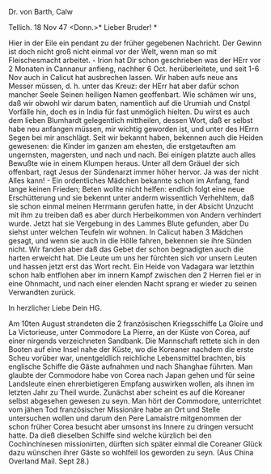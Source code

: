 Dr. von Barth, Calw

 Tellich. 18 Nov 47
 <Donn.>*
Lieber Bruder! <Barth>*

Hier in der Eile ein pendant zu der früher gegebenen Nachricht. Der Gewinn ist doch nicht groß nicht einmal vor der Welt, wenn man so mit Fleischesmacht arbeitet. - Irion hat Dir schon geschrieben was der HErr vor 2 Monaten in Cannanur anfieng, nachher 6 Oct. herüberleitete, und seit 1-6 Nov auch in Calicut hat ausbrechen lassen. Wir haben aufs neue ans Messer müssen, d. h. unter das Kreuz: der HErr hat aber dafür schon mancher Seele Seinen heiligen Namen geoffenbart. Wie schämen wir uns, daß wir obwohl wir darum baten, namentlich auf die Urumiah und Cnstpl Vorfälle hin, doch es in India für fast unmöglich hielten. Du wirst es auch dem lieben Blumhardt gelegentlich mittheilen, dessen Wort, daß er selbst habe neu anfangen müssen, mir wichtig geworden ist, und unter des HErrn Segen bei mir anschlägt. Seit wir bekannt haben, bekennen auch die Heiden gewesenen: die Kinder im ganzen am ehesten, die erstgetauften am ungernsten, magersten, und nach und nach. Bei einigen platzte auch alles Bewußte wie in einem Klumpen heraus. Unter all dem Gräuel der sich offenbart, ragt Jesus der Sündenarzt immer höher hervor. Ja was der nicht Alles kann! - Ein ordentliches Mädchen bekannte schon im Anfang, fand lange keinen Frieden; Beten wollte nicht helfen: endlich folgt eine neue Erschütterung und sie bekennt unter anderm wissentlich Verhehltem, daß sie schon einmal meinen Herrmann gerufen hatte, in der Absicht Unzucht mit ihm zu treiben daß es aber durch Herbeikommen von Andern verhindert wurde. Jetzt hat sie Vergebung in des Lammes Blute gefunden, aber Du siehst unter welchen Teufeln wir wohnen. In Calicut haben 3 Mädchen gesagt, und wenn sie auch in die Hölle fahren, bekennen sie ihre Sünden nicht. Wir fanden aber daß das Gebet der schon begnadigten auch die harten erweicht hat. Die Leute um uns her fürchten sich vor unsern Leuten und hassen jetzt erst das Wort recht. Ein Heide von Vadagara war letzthin schon halb entflohen aber im innern Kampf zwischen den 2 Herren fiel er in eine Ohnmacht, und nach einer elenden Nacht sprang er wieder zu seinen Verwandten zurück.

 In herzlicher Liebe
 Dein HG.




Am 10ten August strandeten die 2 französischen Kriegsschiffe La Gloire und La Victorieuse, unter Commodore La Pierre, an der Küste von Corea, auf einer nirgends verzeichneten Sandbank. Die Mannschaft rettete sich in den Booten auf eine Insel nahe der Küste, wo die Koreaner nachdem die erste Scheu vorüber war, unentgeldlich reichliche Lebensmittel brachten, bis englische Schiffe die Gäste aufnahmen und nach Shanghae führten. Man glaubte der Commodore habe von Corea nach Japan gehen und für seine Landsleute einen ehrerbietigeren Empfang auswirken wollen, als ihnen im letzten Jahr zu Theil wurde. Zunächst aber scheint es auf die Koreaner selbst abgesehen gewesen zu seyn. Man hört der Commodore, unterrichtet vom jähen Tod französischer Missionäre habe an Ort und Stelle untersuchen wollen und darum den Pere Lamaistre mitgenommen der schon früher Corea besucht aber umsonst ins Innere zu dringen versucht hatte. Da dieß dieselben Schiffe sind welche kürzlich bei den Cochinchinesen missionirten, dürften sich später einmal die Coreaner Glück dazu wünschen ihrer Gäste so wohlfeil los geworden zu seyn. (Aus China Overland Mail. Sept 28.)

